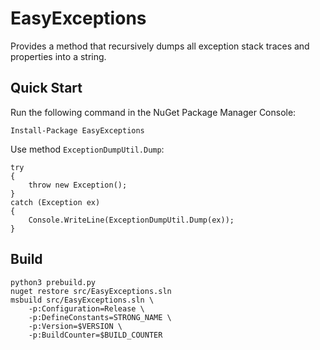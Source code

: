 # EasyExceptions #

Provides a method that recursively dumps all exception stack traces and properties into a string.

## Quick Start

Run the following command in the NuGet Package Manager Console:

```
Install-Package EasyExceptions
```

Use method `ExceptionDumpUtil.Dump`:

```
try
{
    throw new Exception();
}
catch (Exception ex)
{
    Console.WriteLine(ExceptionDumpUtil.Dump(ex));
}
```

## Build

```console
python3 prebuild.py
nuget restore src/EasyExceptions.sln
msbuild src/EasyExceptions.sln \
    -p:Configuration=Release \
    -p:DefineConstants=STRONG_NAME \
    -p:Version=$VERSION \
    -p:BuildCounter=$BUILD_COUNTER
```
